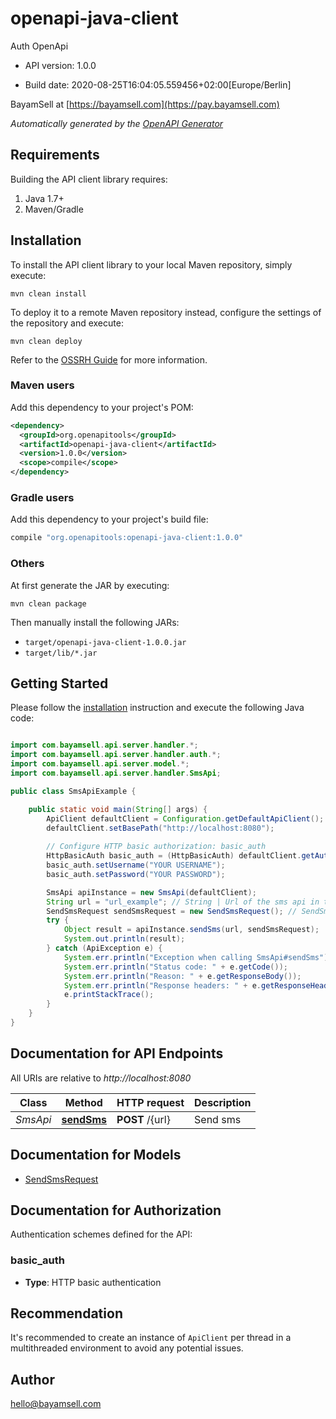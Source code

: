 # openapi-java-client

Auth OpenApi

- API version: 1.0.0

- Build date: 2020-08-25T16:04:05.559456+02:00[Europe/Berlin]

BayamSell at [https://bayamsell.com](https://pay.bayamsell.com)


*Automatically generated by the [OpenAPI Generator](https://openapi-generator.tech)*

## Requirements

Building the API client library requires:

1. Java 1.7+
2. Maven/Gradle

## Installation

To install the API client library to your local Maven repository, simply execute:

```shell
mvn clean install
```

To deploy it to a remote Maven repository instead, configure the settings of the repository and execute:

```shell
mvn clean deploy
```

Refer to the [OSSRH Guide](http://central.sonatype.org/pages/ossrh-guide.html) for more information.

### Maven users

Add this dependency to your project's POM:

```xml
<dependency>
  <groupId>org.openapitools</groupId>
  <artifactId>openapi-java-client</artifactId>
  <version>1.0.0</version>
  <scope>compile</scope>
</dependency>
```

### Gradle users

Add this dependency to your project's build file:

```groovy
compile "org.openapitools:openapi-java-client:1.0.0"
```

### Others

At first generate the JAR by executing:

```shell
mvn clean package
```

Then manually install the following JARs:

- `target/openapi-java-client-1.0.0.jar`
- `target/lib/*.jar`

## Getting Started

Please follow the [installation](#installation) instruction and execute the following Java code:

```java

import com.bayamsell.api.server.handler.*;
import com.bayamsell.api.server.handler.auth.*;
import com.bayamsell.api.server.model.*;
import com.bayamsell.api.server.handler.SmsApi;

public class SmsApiExample {

    public static void main(String[] args) {
        ApiClient defaultClient = Configuration.getDefaultApiClient();
        defaultClient.setBasePath("http://localhost:8080");
        
        // Configure HTTP basic authorization: basic_auth
        HttpBasicAuth basic_auth = (HttpBasicAuth) defaultClient.getAuthentication("basic_auth");
        basic_auth.setUsername("YOUR USERNAME");
        basic_auth.setPassword("YOUR PASSWORD");

        SmsApi apiInstance = new SmsApi(defaultClient);
        String url = "url_example"; // String | Url of the sms api in the external server
        SendSmsRequest sendSmsRequest = new SendSmsRequest(); // SendSmsRequest | Send sms request
        try {
            Object result = apiInstance.sendSms(url, sendSmsRequest);
            System.out.println(result);
        } catch (ApiException e) {
            System.err.println("Exception when calling SmsApi#sendSms");
            System.err.println("Status code: " + e.getCode());
            System.err.println("Reason: " + e.getResponseBody());
            System.err.println("Response headers: " + e.getResponseHeaders());
            e.printStackTrace();
        }
    }
}

```

## Documentation for API Endpoints

All URIs are relative to *http://localhost:8080*

Class | Method | HTTP request | Description
------------ | ------------- | ------------- | -------------
*SmsApi* | [**sendSms**](docs/SmsApi.md#sendSms) | **POST** /{url} | Send sms


## Documentation for Models

 - [SendSmsRequest](docs/SendSmsRequest.md)


## Documentation for Authorization

Authentication schemes defined for the API:
### basic_auth


- **Type**: HTTP basic authentication


## Recommendation

It's recommended to create an instance of `ApiClient` per thread in a multithreaded environment to avoid any potential issues.

## Author

hello@bayamsell.com

